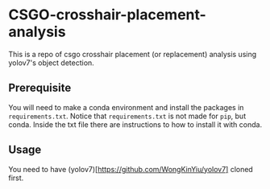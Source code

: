 # CSGO-crosshair-placement-analysis
This is a repo of csgo crosshair placement (or replacement) analysis using yolov7's object detection.

## Prerequisite
You will need to make a conda environment and install the packages in `requirements.txt`. Notice that `requirements.txt` is not made for `pip`, but conda. Inside the txt file there are instructions to how to install it with conda.

## Usage
You need to have (yolov7)[https://github.com/WongKinYiu/yolov7] cloned first.
